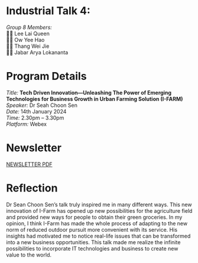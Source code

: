 # Industrial Talk 4: 
*Group 8 Members:*  
:woman_student: Lee Lai Queen <br>
:man_student:  Ow Yee Hao <br>
:man_student: Thang Wei Jie <br>
:man_student: Jabar Arya Lokananta <br>

# Program Details

*Title:*  **Tech Driven Innovation—Unleashing The Power of Emerging Technologies for Business Growth in Urban Farming Solution (I-FARM)** <br>
*Speaker:*  Dr Seah Choon Sen <br>
*Date:*     14th January 2024 <br>
*Time:*     2.30pm – 3.30pm <br>
*Platform:* Webex <br>

# Newsletter 
[NEWSLETTER PDF](newsletter.pdf)

# Reflection
Dr Sean Choon Sen’s talk truly inspired me in many different ways. This new innovation of I-Farm has opened up new possibilities for the agriculture field and provided new ways for people to obtain their green groceries. In my opinion, I think I-Farm has made the whole process of adapting to the new norm of reduced outdoor pursuit more convenient with its service. His insights had motivated me to notice real-life issues that can be transformed into a new business opportunities. This talk made me realize the infinite possibilities to incorporate IT technologies and business to create new value to the world.
